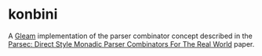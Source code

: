 # konbini

A [Gleam](https://gleam.run) implementation of the parser combinator concept described in the 
[Parsec: Direct Style Monadic Parser Combinators
For The Real World](https://www.microsoft.com/en-us/research/wp-content/uploads/2016/02/parsec-paper-letter.pdf) paper.
